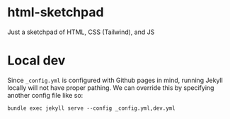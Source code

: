 # html-sketchpad

Just a sketchpad of HTML, CSS (Tailwind), and JS

# Local dev

Since `_config.yml` is configured with Github pages in mind, running Jekyll locally will not have proper pathing.
We can override this by specifying another config file like so:

```
bundle exec jekyll serve --config _config.yml,dev.yml
```
